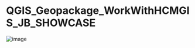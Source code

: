 ﻿# QGIS_Geopackage_WorkWithHCMGIS_JB_SHOWCASE

![image](https://github.com/junxian428/QGIS_Geopackage_WorkWithHCMGIS_JB_SHOWCASE/assets/58724748/a8774dcf-572e-435a-bb3c-bdc7d1f565fa)
